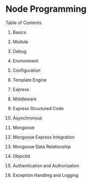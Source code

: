 # Node Programming

Table of Contents

1. Basics

2. Module

3. Debug

4. Environment

5. Configuration

6. Template Engine

7. Express

8. Middleware

9. Express Structured Code

10. Asynchronous

11. Mongoose

12. Mongoose Express Integration

13. Mongoose Data Relationship

14. ObjectId

15. Authentication and Authorization

16. Exception Handling and Logging
